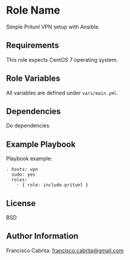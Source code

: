 Role Name
=========

Simple Pritunl VPN setup with Ansible.


Requirements
------------

This role expects CentOS 7 operating system.


Role Variables
--------------

All variables are defined under `vars/main.yml`.


Dependencies
------------

Do dependencies.


Example Playbook
----------------

Playbook example:

    - hosts: vpn
      sudo: yes
      roles:
        - { role: include.pritunl }

License
-------

BSD

Author Information
------------------

Francisco Cabrita: <francisco.cabrita@gmail.com>
